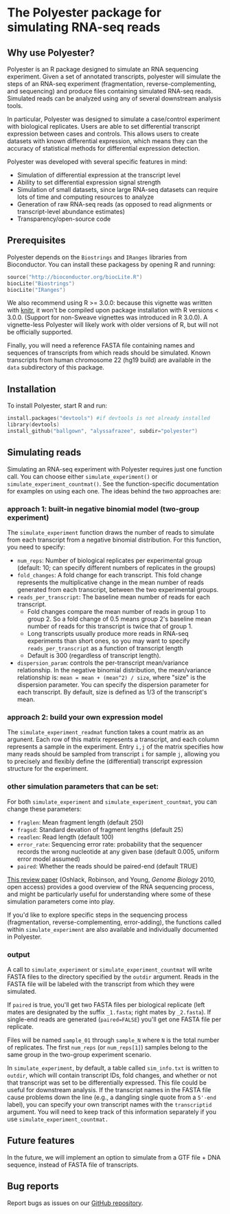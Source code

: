 <!--
%\VignetteEngine{knitr::knitr}
%\VignetteIndexEntry{Simulating RNA-seq reads with Polyester}
-->

# The Polyester package for simulating RNA-seq reads

## Why use Polyester?

Polyester is an R package designed to simulate an RNA sequencing experiment. Given a set of annotated transcripts, polyester will simulate the steps of an RNA-seq experiment (fragmentation, reverse-complementing, and sequencing) and produce files containing simulated RNA-seq reads. Simulated reads can be analyzed using any of several downstream analysis tools. 

In particular, Polyester was designed to simulate a case/control experiment with biological replicates. Users are able to set differential transcript expression between cases and controls. This allows users to create datasets with known differential expression, which means they can the accuracy of statistical methods for differential expression detection.

Polyester was developed with several specific features in mind:  
* Simulation of differential expression at the transcript level
* Ability to set differential expression signal strength
* Simulation of small datasets, since large RNA-seq datasets can require lots of time and computing resources to analyze
* Generation of raw RNA-seq reads (as opposed to read alignments or transcript-level abundance estimates)
* Transparency/open-source code

## Prerequisites

Polyester depends on the `Biostrings` and `IRanges` libraries from Bioconductor. You can install these packagess by opening R and running:
```S
source("http://bioconductor.org/biocLite.R")
biocLite("Biostrings")
biocLite("IRanges")
```

We also recommend using R >= 3.0.0: because this vignette was written with [knitr](http://yihui.name/knitr/), it won't be compiled upon package installation with R versions < 3.0.0. (Support for non-Sweave vignettes was introduced in R 3.0.0). A vignette-less Polyester will likely work with older versions of R, but will not be officially supported.

Finally, you will need a reference FASTA file containing names and sequences of transcripts from which reads should be simulated. Known transcripts from human chromosome 22 (hg19 build) are available in the `data` subdirectory of this package. 

## Installation
To install Polyester, start R and run:
```S
install.packages("devtools") #if devtools is not already installed
library(devtools)
install_github("ballgown", "alyssafrazee", subdir="polyester")
```

## Simulating reads

Simulating an RNA-seq experiment with Polyester requires just one function call. You can choose either `simulate_experiment()` or `simulate_experiment_countmat()`. See the function-specific documentation for examples on using each one. The ideas behind the two approaches are:

### approach 1: built-in negative binomial model (two-group experiment)
The `simulate_experiment` function draws the number of reads to simulate from each transcript from a negative binomial distribution. For this function, you need to specify:
* `num_reps`: Number of biological replicates per experimental group (default: 10; can specify different numbers of replicates in the groups)
* `fold_changes`: A fold change for each transcript. This fold change represents the multiplicative change in the mean number of reads generated from each transcript, between the two experimental groups.
* `reads_per_transcript`: The baseline mean number of reads for each transcript. 
    - Fold changes compare the mean number of reads in group 1 to group 2. So a fold change of 0.5 means group 2's baseline mean number of reads for this transcript is twice that of group 1.
    - Long transcripts usually produce more reads in RNA-seq experiments than short ones, so you may want to specify `reads_per_transcript` as a function of transcript length
    - Default is 300 (regardless of transcript length).
* `dispersion_param`: controls the per-transcript mean/variance relationship. In the negative binomial distribution, the mean/variance relationship is: ```mean = mean + (mean^2) / size```, where "size" is the dispersion parameter. You can specify the dispersion parameter for each transcript. By default, size is defined as 1/3 of the transcript's mean.

### approach 2: build your own expression model
The `simulate_experiment_readmat` function takes a count matrix as an argunent. Each row of this matrix represents a transcript, and each column represents a sample in the experiment. Entry `i,j` of the matrix specifies how many reads should be sampled from transcript `i` for sample `j`, allowing you to precisely and flexibly define the (differential) transcript expression structure for the experiment.

### other simulation parameters that can be set:
For both `simulate_experiment` and `simulate_experiment_countmat`, you can change these parameters:
* `fraglen`: Mean fragment length (default 250)
* `fragsd`: Standard devation of fragment lengths (default 25)
* `readlen`: Read length (default 100)
* `error_rate`: Sequencing error rate: probability that the sequencer records the wrong nucleotide at any given base (default 0.005, uniform error model assumed)
* `paired`: Whether the reads should be paired-end (default TRUE)

[This review paper](http://genomebiology.com/2010/11/12/220) (Oshlack, Robinson, and Young, _Genome Biology_ 2010, open access) provides a good overview of the RNA sequencing process, and might be particularly useful for understanding where some of these simulation parameters come into play.

If you'd like to explore specific steps in the sequencing process (fragmentation, reverse-complementing, error-adding), the functions called within `simulate_experiment` are also available and individually documented in Polyester.

### output
A call to `simulate_experiment` or `simulate_experiment_countmat` will write FASTA files to the directory specified by the `outdir` argument. Reads in the FASTA file will be labeled with the transcript from which they were simulated.

If `paired` is true, you'll get two FASTA files per biological replicate (left mates are designated by the suffix `_1.fasta`; right mates by `_2.fasta`). If single-end reads are generated (`paired=FALSE`) you'll get one FASTA file per replicate. 

Files will be named `sample_01` through `sample_N` where `N` is the total number of replicates. The first `num_reps` (or `num_reps[1]`) samples belong to the same group in the two-group experiment scenario. 

In `simulate_experiment`, by default, a table called `sim_info.txt` is written to `outdir`, which will contain transcript IDs, fold changes, and whether or not that transcript was set to be differentially expressed. This file could be useful for downstream analysis. If the transcript names in the FASTA file cause problems down the line (e.g., a dangling single quote from a `5'-end` label), you can specify your own transcript names with the `transcriptid` argument. You will need to keep track of this information separately if you use `simulate_experiment_countmat.`

## Future features
In the future, we will implement an option to simulate from a GTF file + DNA sequence, instead of FASTA file of transcripts.

## Bug reports
Report bugs as issues on our [GitHub repository](https://github.com/alyssafrazee/ballgown/tree/master/polyester). 
